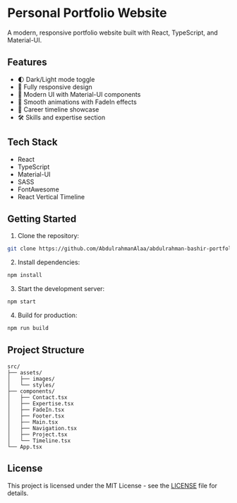 # Personal Portfolio Website

A modern, responsive portfolio website built with React, TypeScript, and Material-UI.

## Features

- 🌓 Dark/Light mode toggle
- 📱 Fully responsive design
- 🎨 Modern UI with Material-UI components
- 🚀 Smooth animations with FadeIn effects
- 💼 Career timeline showcase
- 🛠 Skills and expertise section

## Tech Stack

- React
- TypeScript
- Material-UI
- SASS
- FontAwesome
- React Vertical Timeline

## Getting Started

1. Clone the repository:

```bash
git clone https://github.com/AbdulrahmanAlaa/abdulrahman-bashir-portfolio.git
```

2. Install dependencies:

```bash
npm install
```

3. Start the development server:

```bash
npm start
```

4. Build for production:

```bash
npm run build
```

## Project Structure

```
src/
├── assets/
│   ├── images/
│   └── styles/
├── components/
│   ├── Contact.tsx
│   ├── Expertise.tsx
│   ├── FadeIn.tsx
│   ├── Footer.tsx
│   ├── Main.tsx
│   ├── Navigation.tsx
│   ├── Project.tsx
│   └── Timeline.tsx
└── App.tsx
```

## License

This project is licensed under the MIT License - see the [LICENSE](LICENSE) file for details.
